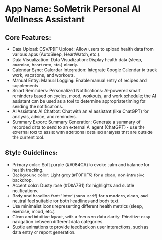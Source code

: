 # **App Name**: SoMetrik Personal AI Wellness Assistant

## Core Features:

- Data Upload: CSV/PDF Upload: Allow users to upload health data from various apps (AutoSleep, HeartWatch, etc.).
- Data Visualization: Data Visualization: Display health data (sleep, exercise, heart rate, etc.) clearly.
- Calendar Sync: Calendar Integration: Integrate Google Calendar to track work, vacations, and workouts.
- Manual Entry: Manual Logging: Enable manual entry of recipes and supplements.
- Smart Reminders: Personalized Notifications: AI-powered smart reminders based on cycles, mood, workouts, and work schedule; the AI assistant can be used as a tool to determine appropriate timing for sending the notifications.
- AI Assistant: AI Chatbot: Chat with an AI assistant (like ChatGPT) for analysis, advice, and reminders.
- Summary Export: Summary Generation: Generate a summary of recorded data to send to an external AI agent (ChatGPT) - use the external tool to assist with additional detailed analysis that are outside the current tool.

## Style Guidelines:

- Primary color: Soft purple (#A084CA) to evoke calm and balance for health tracking.
- Background color: Light grey (#F0F0F5) for a clean, non-intrusive backdrop.
- Accent color: Dusty rose (#D8A7B1) for highlights and subtle notifications.
- Body and headline font: 'Inter' (sans-serif) for a modern, clean, and neutral feel suitable for both headlines and body text.
- Use minimalist icons representing different health metrics (sleep, exercise, mood, etc.).
- Clean and intuitive layout, with a focus on data clarity. Prioritize easy navigation between different data categories.
- Subtle animations to provide feedback on user interactions, such as data entry or report generation.